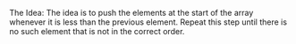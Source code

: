 The Idea:  The idea is to push the elements at the start of the array whenever it is less than the previous element. Repeat this step until there is no such element that is not in the correct order.